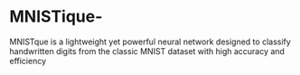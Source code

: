 # MNISTique-
MNISTque is a lightweight yet powerful neural network designed to classify handwritten digits from the classic MNIST dataset with high accuracy and efficiency
